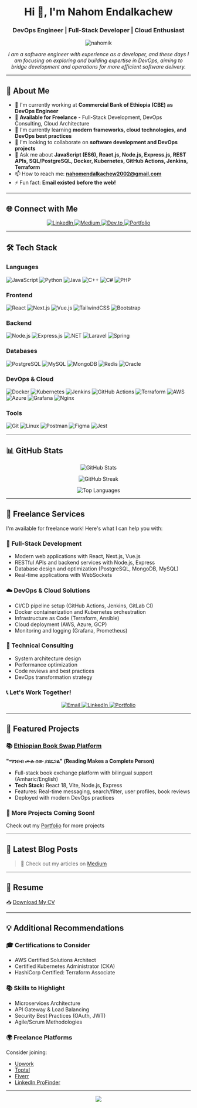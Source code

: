 <h1 align="center">Hi 👋, I'm Nahom Endalkachew</h1>
<h3 align="center">DevOps Engineer | Full-Stack Developer | Cloud Enthusiast</h3>

<p align="center">
  <img src="https://komarev.com/ghpvc/?username=nahomik&label=Profile%20views&color=00ADB5&style=flat" alt="nahomik" />
</p>

<p align="center">
  <em>I am a software engineer with experience as a developer, and these days I am focusing on exploring and building expertise in DevOps, aiming to bridge development and operations for more efficient software delivery.</em>
</p>

---

## 🚀 About Me

- 🔭 I'm currently working at **Commercial Bank of Ethiopia (CBE) as DevOps Engineer**
- 💼 **Available for Freelance** - Full-Stack Development, DevOps Consulting, Cloud Architecture
- 🌱 I'm currently learning **modern frameworks, cloud technologies, and DevOps best practices**
- 👯 I'm looking to collaborate on **software development and DevOps projects**
- 💬 Ask me about **JavaScript (ES6), React.js, Node.js, Express.js, REST APIs, SQL/PostgreSQL, Docker, Kubernetes, GitHub Actions, Jenkins, Terraform**
- 📫 How to reach me: **nahomendalkachew2002@gmail.com**
- ⚡ Fun fact: **Email existed before the web!**

---

## 🌐 Connect with Me

<p align="center">
  <a href="https://linkedin.com/in/nahomendalkachew-897899234" target="_blank">
    <img src="https://img.shields.io/badge/LinkedIn-0077B5?style=for-the-badge&logo=linkedin&logoColor=white" alt="LinkedIn"/>
  </a>
  <a href="https://medium.com/@nahomik" target="_blank">
    <img src="https://img.shields.io/badge/Medium-12100E?style=for-the-badge&logo=medium&logoColor=white" alt="Medium"/>
  </a>
  <a href="https://dev.to/nahomik" target="_blank">
    <img src="https://img.shields.io/badge/dev.to-0A0A0A?style=for-the-badge&logo=devdotto&logoColor=white" alt="Dev.to"/>
  </a>
  <a href="https://nahomendalkachew.netlify.app/" target="_blank">
    <img src="https://img.shields.io/badge/Portfolio-00ADB5?style=for-the-badge&logo=google-chrome&logoColor=white" alt="Portfolio"/>
  </a>
</p>

---

## 🛠️ Tech Stack

### **Languages**
![JavaScript](https://img.shields.io/badge/JavaScript-F7DF1E?style=for-the-badge&logo=javascript&logoColor=black)
![Python](https://img.shields.io/badge/Python-3776AB?style=for-the-badge&logo=python&logoColor=white)
![Java](https://img.shields.io/badge/Java-ED8B00?style=for-the-badge&logo=openjdk&logoColor=white)
![C++](https://img.shields.io/badge/C++-00599C?style=for-the-badge&logo=cplusplus&logoColor=white)
![C#](https://img.shields.io/badge/C%23-239120?style=for-the-badge&logo=csharp&logoColor=white)
![PHP](https://img.shields.io/badge/PHP-777BB4?style=for-the-badge&logo=php&logoColor=white)

### **Frontend**
![React](https://img.shields.io/badge/React-20232A?style=for-the-badge&logo=react&logoColor=61DAFB)
![Next.js](https://img.shields.io/badge/Next.js-000000?style=for-the-badge&logo=nextdotjs&logoColor=white)
![Vue.js](https://img.shields.io/badge/Vue.js-35495E?style=for-the-badge&logo=vuedotjs&logoColor=4FC08D)
![TailwindCSS](https://img.shields.io/badge/Tailwind_CSS-38B2AC?style=for-the-badge&logo=tailwind-css&logoColor=white)
![Bootstrap](https://img.shields.io/badge/Bootstrap-563D7C?style=for-the-badge&logo=bootstrap&logoColor=white)

### **Backend**
![Node.js](https://img.shields.io/badge/Node.js-339933?style=for-the-badge&logo=nodedotjs&logoColor=white)
![Express.js](https://img.shields.io/badge/Express.js-000000?style=for-the-badge&logo=express&logoColor=white)
![.NET](https://img.shields.io/badge/.NET-512BD4?style=for-the-badge&logo=dotnet&logoColor=white)
![Laravel](https://img.shields.io/badge/Laravel-FF2D20?style=for-the-badge&logo=laravel&logoColor=white)
![Spring](https://img.shields.io/badge/Spring-6DB33F?style=for-the-badge&logo=spring&logoColor=white)

### **Databases**
![PostgreSQL](https://img.shields.io/badge/PostgreSQL-316192?style=for-the-badge&logo=postgresql&logoColor=white)
![MySQL](https://img.shields.io/badge/MySQL-005C84?style=for-the-badge&logo=mysql&logoColor=white)
![MongoDB](https://img.shields.io/badge/MongoDB-4EA94B?style=for-the-badge&logo=mongodb&logoColor=white)
![Redis](https://img.shields.io/badge/Redis-DC382D?style=for-the-badge&logo=redis&logoColor=white)
![Oracle](https://img.shields.io/badge/Oracle-F80000?style=for-the-badge&logo=oracle&logoColor=white)

### **DevOps & Cloud**
![Docker](https://img.shields.io/badge/Docker-2496ED?style=for-the-badge&logo=docker&logoColor=white)
![Kubernetes](https://img.shields.io/badge/Kubernetes-326CE5?style=for-the-badge&logo=kubernetes&logoColor=white)
![Jenkins](https://img.shields.io/badge/Jenkins-D24939?style=for-the-badge&logo=jenkins&logoColor=white)
![GitHub Actions](https://img.shields.io/badge/GitHub_Actions-2088FF?style=for-the-badge&logo=github-actions&logoColor=white)
![Terraform](https://img.shields.io/badge/Terraform-7B42BC?style=for-the-badge&logo=terraform&logoColor=white)
![AWS](https://img.shields.io/badge/AWS-232F3E?style=for-the-badge&logo=amazon-aws&logoColor=white)
![Azure](https://img.shields.io/badge/Azure-0078D4?style=for-the-badge&logo=microsoft-azure&logoColor=white)
![Grafana](https://img.shields.io/badge/Grafana-F46800?style=for-the-badge&logo=grafana&logoColor=white)
![Nginx](https://img.shields.io/badge/Nginx-009639?style=for-the-badge&logo=nginx&logoColor=white)

### **Tools**
![Git](https://img.shields.io/badge/Git-F05032?style=for-the-badge&logo=git&logoColor=white)
![Linux](https://img.shields.io/badge/Linux-FCC624?style=for-the-badge&logo=linux&logoColor=black)
![Postman](https://img.shields.io/badge/Postman-FF6C37?style=for-the-badge&logo=postman&logoColor=white)
![Figma](https://img.shields.io/badge/Figma-F24E1E?style=for-the-badge&logo=figma&logoColor=white)
![Jest](https://img.shields.io/badge/Jest-C21325?style=for-the-badge&logo=jest&logoColor=white)

---

## 📊 GitHub Stats

<p align="center">
  <img src="https://github-readme-stats.vercel.app/api?username=nahomik&show_icons=true&theme=tokyonight&hide_border=true" alt="GitHub Stats" />
</p>

<p align="center">
  <img src="https://github-readme-streak-stats.herokuapp.com/?user=nahomik&theme=tokyonight&hide_border=true" alt="GitHub Streak" />
</p>

<p align="center">
  <img src="https://github-readme-stats.vercel.app/api/top-langs/?username=nahomik&layout=compact&theme=tokyonight&hide_border=true" alt="Top Languages" />
</p>

---

## 💼 Freelance Services

I'm available for freelance work! Here's what I can help you with:

### 🌟 **Full-Stack Development**
- Modern web applications with React, Next.js, Vue.js
- RESTful APIs and backend services with Node.js, Express
- Database design and optimization (PostgreSQL, MongoDB, MySQL)
- Real-time applications with WebSockets

### ☁️ **DevOps & Cloud Solutions**
- CI/CD pipeline setup (GitHub Actions, Jenkins, GitLab CI)
- Docker containerization and Kubernetes orchestration
- Infrastructure as Code (Terraform, Ansible)
- Cloud deployment (AWS, Azure, GCP)
- Monitoring and logging (Grafana, Prometheus)

### 🔧 **Technical Consulting**
- System architecture design
- Performance optimization
- Code reviews and best practices
- DevOps transformation strategy

### 📞 **Let's Work Together!**
<p align="center">
  <a href="mailto:nahomendalkachew2002@gmail.com">
    <img src="https://img.shields.io/badge/Email_Me-00ADB5?style=for-the-badge&logo=gmail&logoColor=white" alt="Email"/>
  </a>
  <a href="https://linkedin.com/in/nahomendalkachew-897899234">
    <img src="https://img.shields.io/badge/LinkedIn-0077B5?style=for-the-badge&logo=linkedin&logoColor=white" alt="LinkedIn"/>
  </a>
  <a href="https://nahomendalkachew.netlify.app/">
    <img src="https://img.shields.io/badge/Portfolio-00ADB5?style=for-the-badge&logo=google-chrome&logoColor=white" alt="Portfolio"/>
  </a>
</p>

---

## 🎯 Featured Projects

### 📚 [Ethiopian Book Swap Platform](https://github.com/nahomik/Books_Swap_Platform)
**"ማንበብ ሙሉ ሰው ያደርጋል" (Reading Makes a Complete Person)**
- Full-stack book exchange platform with bilingual support (Amharic/English)
- **Tech Stack:** React 18, Vite, Node.js, Express
- Features: Real-time messaging, search/filter, user profiles, book reviews
- Deployed with modern DevOps practices

### 🚀 More Projects Coming Soon!
Check out my [Portfolio](https://nahomendalkachew.netlify.app/) for more projects

---

## 📝 Latest Blog Posts

<!-- BLOG-POST-LIST:START -->
<!-- BLOG-POST-LIST:END -->

> 📌 Check out my articles on [Medium](https://medium.com/@nahomik)

---

## 📄 Resume

📥 [Download My CV](https://nahomendalkachew.netlify.app/assets/Nahom_Endalkachew_cv.pdf)

---

## 💡 Additional Recommendations

### 🎓 **Certifications to Consider**
- AWS Certified Solutions Architect
- Certified Kubernetes Administrator (CKA)
- HashiCorp Certified: Terraform Associate

### 📚 **Skills to Highlight**
- Microservices Architecture
- API Gateway & Load Balancing
- Security Best Practices (OAuth, JWT)
- Agile/Scrum Methodologies

### 🌍 **Freelance Platforms**
Consider joining:
- [Upwork](https://www.upwork.com)
- [Toptal](https://www.toptal.com)
- [Fiverr](https://www.fiverr.com)
- [LinkedIn ProFinder](https://www.linkedin.com/profinder)

---

<p align="center">
  <img src="https://capsule-render.vercel.app/api?type=waving&color=00ADB5&height=100&section=footer" />
</p>
